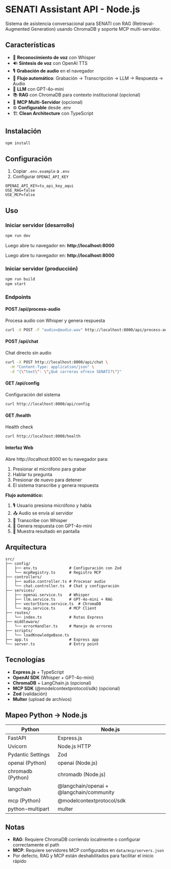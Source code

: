# SENATI Assistant API - Node.js

Sistema de asistencia conversacional para SENATI con RAG (Retrieval-Augmented Generation) usando ChromaDB y soporte MCP multi-servidor.

## Características

- 🎤 **Reconocimiento de voz** con Whisper
- 🔊 **Síntesis de voz** con OpenAI TTS
- 🎙️ **Grabación de audio** en el navegador
- 🔄 **Flujo automático**: Grabación → Transcripción → LLM → Respuesta → Audio
- 🤖 **LLM** con GPT-4o-mini
- 📚 **RAG** con ChromaDB para contexto institucional (opcional)
- 🔌 **MCP Multi-Servidor** (opcional)
- ⚙️ **Configurable** desde .env
- 🏗️ **Clean Architecture** con TypeScript

## Instalación

```bash
npm install
```

## Configuración

1. Copiar `.env.example` a `.env`
2. Configurar `OPENAI_API_KEY`

```env
OPENAI_API_KEY=tu_api_key_aqui
USE_RAG=false
USE_MCP=false
```

## Uso

### Iniciar servidor (desarrollo)

```bash
npm run dev
```

Luego abre tu navegador en: **http://localhost:8000**

Luego abre tu navegador en: **http://localhost:8000**

### Iniciar servidor (producción)

```bash
npm run build
npm start
```

### Endpoints

#### POST /api/process-audio
Procesa audio con Whisper y genera respuesta
```bash
curl -X POST -F "audio=@audio.wav" http://localhost:8000/api/process-audio
```

#### POST /api/chat
Chat directo sin audio
```bash
curl -X POST http://localhost:8000/api/chat \
  -H "Content-Type: application/json" \
  -d "{\"text\": \"¿Qué carreras ofrece SENATI?\"}"
```

#### GET /api/config
Configuración del sistema
```bash
curl http://localhost:8000/api/config
```

#### GET /health
Health check
```bash
curl http://localhost:8000/health
```

#### Interfaz Web
Abre http://localhost:8000 en tu navegador para:
1. Presionar el micrófono para grabar
2. Hablar tu pregunta
3. Presionar de nuevo para detener
4. El sistema transcribe y genera respuesta

**Flujo automático:**
1. 🎙️ Usuario presiona micrófono y habla
2. 📤 Audio se envía al servidor
3. 🔄 Transcribe con Whisper
4. 🤖 Genera respuesta con GPT-4o-mini
5. 💬 Muestra resultado en pantalla

## Arquitectura

```
src/
├── config/
│   ├── env.ts              # Configuración con Zod
│   └── mcpRegistry.ts      # Registro MCP
├── controllers/
│   ├── audio.controller.ts # Procesar audio
│   └── chat.controller.ts  # Chat y configuración
├── services/
│   ├── openai.service.ts   # Whisper
│   ├── llm.service.ts      # GPT-4o-mini + RAG
│   ├── vectorStore.service.ts  # ChromaDB
│   └── mcp.service.ts      # MCP Client
├── routes/
│   └── index.ts            # Rutas Express
├── middleware/
│   └── errorHandler.ts     # Manejo de errores
├── scripts/
│   └── loadKnowledgeBase.ts
├── app.ts                  # Express app
└── server.ts               # Entry point
```

## Tecnologías

- **Express.js** + TypeScript
- **OpenAI SDK** (Whisper + GPT-4o-mini)
- **ChromaDB** + LangChain.js (opcional)
- **MCP SDK** (@modelcontextprotocol/sdk) (opcional)
- **Zod** (validación)
- **Multer** (upload de archivos)

## Mapeo Python → Node.js

| Python | Node.js |
|--------|---------|
| FastAPI | Express.js |
| Uvicorn | Node.js HTTP |
| Pydantic Settings | Zod |
| openai (Python) | openai (Node.js) |
| chromadb (Python) | chromadb (Node.js) |
| langchain | @langchain/openai + @langchain/community |
| mcp (Python) | @modelcontextprotocol/sdk |
| python-multipart | multer |

## Notas

- **RAG**: Requiere ChromaDB corriendo localmente o configurar correctamente el path
- **MCP**: Requiere servidores MCP configurados en `data/mcp/servers.json`
- Por defecto, RAG y MCP están deshabilitados para facilitar el inicio rápido
